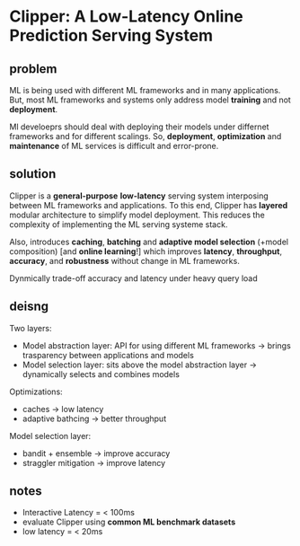 # Clipper: A Low-Latency Online Prediction Serving System

## problem

ML is being used with different ML frameworks and in many applications. But, most ML frameworks and systems only address model **training** and not **deployment**.

Ml develoeprs should deal with deploying their models under differnet frameworks and for different scalings. So, **deployment**, **optimization** and **maintenance** of ML services is difficult and error-prone.

## solution

Clipper is a **general-purpose** **low-latency** serving system interposing between ML frameworks and applications. To this end, Clipper has **layered** modular architecture to simplify model deployment. This reduces the complexity of implementing the ML serving systeme stack.

Also, introduces **caching**, **batching** and **adaptive model selection** (+model composition) [and **online learning**!] which improves **latency**, **throughput**, **accuracy**, and **robustness** without change in ML frameworks.

Dynmically trade-off accuracy and latency under heavy query load

## deisng

Two layers:

- Model abstraction layer: API for using different ML frameworks -> brings trasparency between applications and models
- Model selection layer: sits above the model abstraction layer -> dynamically selects and combines models

Optimizations:

- caches -> low latency
- adaptive bathcing -> better throughput

Model selection layer:

- bandit + ensemble -> improve accuracy
- straggler mitigation -> improve latency

## notes

- Interactive Latency = < 100ms
- evaluate Clipper using **common ML benchmark datasets**
- low latency = < 20ms
